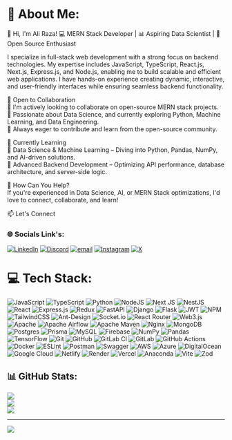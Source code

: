 # 💫 About Me:

👋 Hi, I'm Ali Raza!
💻 MERN Stack Developer | 📊 Aspiring Data Scientist | 🚀 Open Source Enthusiast

I specialize in full-stack web development with a strong focus on backend technologies. My expertise includes JavaScript, TypeScript, React.js, Next.js, Express.js, and Node.js, enabling me to build scalable and efficient web applications. I have hands-on experience creating dynamic, interactive, and user-friendly interfaces while ensuring seamless backend functionality.

👥 Open to Collaboration<br>
🔹 I'm actively looking to collaborate on open-source MERN stack projects.<br>
🔹 Passionate about Data Science, and currently exploring Python, Machine Learning, and Data Engineering.<br>
🔹 Always eager to contribute and learn from the open-source community.<br>

🌱 Currently Learning<br>
📌 Data Science & Machine Learning – Diving into Python, Pandas, NumPy, and AI-driven solutions.<br>
📌 Advanced Backend Development – Optimizing API performance, database architecture, and server-side logic.<br>

🚀 How Can You Help?<br>
If you're experienced in Data Science, AI, or MERN Stack optimizations, I'd love to connect, collaborate, and learn!<br> 



📫 Let's Connect
### 🌐 Socials Link's:

[![LinkedIn](https://img.shields.io/badge/LinkedIn-%230077B5.svg?logo=linkedin&logoColor=white)](https://linkedin.com/in/malirazaansari)
[![Discord](https://img.shields.io/badge/Discord-%237289DA.svg?logo=discord&logoColor=white)](https://discord.gg/malirazaansari)
[![email](https://img.shields.io/badge/Email-D14836?logo=gmail&logoColor=white)](mailto:malirazaansari4@gmail.com)
[![Instagram](https://img.shields.io/badge/Instagram-%23E4405F.svg?logo=Instagram&logoColor=white)](https://instagram.com/mali_razaansari)
[![X](https://img.shields.io/badge/X-black.svg?logo=X&logoColor=white)](https://x.com/MAliRazaAnsari)

# 💻 Tech Stack:



![JavaScript](https://img.shields.io/badge/javascript-%23323330.svg?style=flat&logo=javascript&logoColor=%23F7DF1E) 
![TypeScript](https://img.shields.io/badge/typescript-%23007ACC.svg?style=flat&logo=typescript&logoColor=white) 
![Python](https://img.shields.io/badge/python-3670A0?style=flat&logo=python&logoColor=ffdd54)
![NodeJS](https://img.shields.io/badge/node.js-6DA55F?style=flat&logo=node.js&logoColor=white) 
![Next JS](https://img.shields.io/badge/Next-black?style=flat&logo=next.js&logoColor=white) 
![NestJS](https://img.shields.io/badge/nestjs-%23E0234E.svg?style=flat&logo=nestjs&logoColor=white) 
![React](https://img.shields.io/badge/react-%2320232a.svg?style=flat&logo=react&logoColor=%2361DAFB) 
![Express.js](https://img.shields.io/badge/express.js-%23404d59.svg?style=flat&logo=express&logoColor=%2361DAFB) 
![Redux](https://img.shields.io/badge/redux-%23593d88.svg?style=flat&logo=redux&logoColor=white) 
![FastAPI](https://img.shields.io/badge/FastAPI-005571?style=flat&logo=fastapi) 
![Django](https://img.shields.io/badge/django-%23092E20.svg?style=flat&logo=django&logoColor=white)
![Flask](https://img.shields.io/badge/flask-%23000.svg?style=flat&logo=flask&logoColor=white) 
![JWT](https://img.shields.io/badge/JWT-black?style=flat&logo=JSON%20web%20tokens) 
![NPM](https://img.shields.io/badge/NPM-%23CB3837.svg?style=flat&logo=npm&logoColor=white) 
![TailwindCSS](https://img.shields.io/badge/tailwindcss-%2338B2AC.svg?style=flat&logo=tailwind-css&logoColor=white) 
![Ant-Design](https://img.shields.io/badge/-AntDesign-%230170FE?style=flat&logo=ant-design&logoColor=white)
![Socket.io](https://img.shields.io/badge/Socket.io-black?style=flat&logo=socket.io&badgeColor=010101) 
![React Router](https://img.shields.io/badge/React_Router-CA4245?style=flat&logo=react-router&logoColor=white) 
![Web3.js](https://img.shields.io/badge/web3.js-F16822?style=flat&logo=web3.js&logoColor=white) 
![Apache](https://img.shields.io/badge/apache-%23D42029.svg?style=flat&logo=apache&logoColor=white) 
![Apache Airflow](https://img.shields.io/badge/Apache%20Airflow-017CEE?style=flat&logo=Apache%20Airflow&logoColor=white) 
![Apache Maven](https://img.shields.io/badge/Apache%20Maven-C71A36?style=flat&logo=Apache%20Maven&logoColor=white) 
![Nginx](https://img.shields.io/badge/nginx-%23009639.svg?style=flat&logo=nginx&logoColor=white) 
![MongoDB](https://img.shields.io/badge/MongoDB-%234ea94b.svg?style=flat&logo=mongodb&logoColor=white) 
![Postgres](https://img.shields.io/badge/postgres-%23316192.svg?style=flat&logo=postgresql&logoColor=white) 
![Prisma](https://img.shields.io/badge/Prisma-3982CE?style=flat&logo=Prisma&logoColor=white) 
![MySQL](https://img.shields.io/badge/mysql-4479A1.svg?style=flat&logo=mysql&logoColor=white) 
![Firebase](https://img.shields.io/badge/firebase-a08021?style=flat&logo=firebase&logoColor=ffcd34) 
![NumPy](https://img.shields.io/badge/numpy-%23013243.svg?style=flat&logo=numpy&logoColor=white) 
![Pandas](https://img.shields.io/badge/pandas-%23150458.svg?style=flat&logo=pandas&logoColor=white) 
![TensorFlow](https://img.shields.io/badge/TensorFlow-%23FF6F00.svg?style=flat&logo=TensorFlow&logoColor=white) 
![Git](https://img.shields.io/badge/git-%23F05033.svg?style=flat&logo=git&logoColor=white) 
![GitHub](https://img.shields.io/badge/github-%23121011.svg?style=flat&logo=github&logoColor=white) 
![GitLab CI](https://img.shields.io/badge/gitlab%20CI-%23181717.svg?style=flat&logo=gitlab&logoColor=white) 
![GitLab](https://img.shields.io/badge/gitlab-%23181717.svg?style=flat&logo=gitlab&logoColor=white) 
![GitHub Actions](https://img.shields.io/badge/github%20actions-%232671E5.svg?style=flat&logo=githubactions&logoColor=white) 
![Docker](https://img.shields.io/badge/docker-%230db7ed.svg?style=flat&logo=docker&logoColor=white) 
![ESLint](https://img.shields.io/badge/ESLint-4B3263?style=flat&logo=eslint&logoColor=white) 
![Postman](https://img.shields.io/badge/Postman-FF6C37?style=flat&logo=postman&logoColor=white) 
![Swagger](https://img.shields.io/badge/-Swagger-%23Clojure?style=flat&logo=swagger&logoColor=white)
![AWS](https://img.shields.io/badge/AWS-%23FF9900.svg?style=flat&logo=amazon-aws&logoColor=white) 
![Azure](https://img.shields.io/badge/azure-%230072C6.svg?style=flat&logo=microsoftazure&logoColor=white) 
![DigitalOcean](https://img.shields.io/badge/DigitalOcean-%230167ff.svg?style=flat&logo=digitalOcean&logoColor=white) 
![Google Cloud](https://img.shields.io/badge/GoogleCloud-%234285F4.svg?style=flat&logo=google-cloud&logoColor=white) 
![Netlify](https://img.shields.io/badge/netlify-%23000000.svg?style=flat&logo=netlify&logoColor=#00C7B7) 
![Render](https://img.shields.io/badge/Render-%46E3B7.svg?style=flat&logo=render&logoColor=white) 
![Vercel](https://img.shields.io/badge/vercel-%23000000.svg?style=flat&logo=vercel&logoColor=white) 
![Anaconda](https://img.shields.io/badge/Anaconda-%2344A833.svg?style=flat&logo=anaconda&logoColor=white)
![Vite](https://img.shields.io/badge/vite-%23646CFF.svg?style=flat&logo=vite&logoColor=white)
![Zod](https://img.shields.io/badge/zod-%233068b7.svg?style=flat&logo=zod&logoColor=white)

<!--
![JavaScript](https://img.shields.io/badge/javascript-%23323330.svg?style=flat&logo=javascript&logoColor=%23F7DF1E)
![Python](https://img.shields.io/badge/python-3670A0?style=flat&logo=python&logoColor=ffdd54)
![TypeScript](https://img.shields.io/badge/typescript-%23007ACC.svg?style=flat&logo=typescript&logoColor=white)
![Azure](https://img.shields.io/badge/azure-%230072C6.svg?style=flat&logo=microsoftazure&logoColor=white)
![NodeJS](https://img.shields.io/badge/node.js-6DA55F?style=flat&logo=node.js&logoColor=white)
![Express.js](https://img.shields.io/badge/express.js-%23404d59.svg?style=flat&logo=express&logoColor=%2361DAFB)
![React](https://img.shields.io/badge/react-%2320232a.svg?style=flat&logo=react&logoColor=%2361DAFB)
![Next JS](https://img.shields.io/badge/Next-black?style=flat&logo=next.js&logoColor=white)
![Vite](https://img.shields.io/badge/vite-%23646CFF.svg?style=flat&logo=vite&logoColor=white)
![MongoDB](https://img.shields.io/badge/MongoDB-%234ea94b.svg?style=flat&logo=mongodb&logoColor=white)
![Firebase](https://img.shields.io/badge/firebase-%23039BE5.svg?style=flat&logo=firebase)
![Zod](https://img.shields.io/badge/zod-%233068b7.svg?style=flat&logo=zod&logoColor=white)
![Git](https://img.shields.io/badge/git-%23F05033.svg?style=flat&logo=git&logoColor=white)
![GitHub](https://img.shields.io/badge/github-%23121011.svg?style=flat&logo=github&logoColor=white)
![Postman](https://img.shields.io/badge/Postman-FF6C37?style=flat&logo=postman&logoColor=white)
![Docker](https://img.shields.io/badge/docker-%230db7ed.svg?style=flat&logo=docker&logoColor=white)
-->

## 📊 GitHub Stats:

![](https://github-readme-stats.vercel.app/api?username=malirazaansari&theme=transparent&hide_border=true&include_all_commits=true&count_private=true)<br/>
![](https://nirzak-streak-stats.vercel.app/?user=malirazaansari&theme=transparent&hide_border=true)<br/>
![](https://github-readme-stats.vercel.app/api/top-langs/?username=malirazaansari&theme=transparent&hide_border=true&include_all_commits=true&count_private=true&layout=compact)

---
[![](https://visitcount.itsvg.in/api?id=malirazaansari&icon=4&color=3)](https://visitcount.itsvg.in)

<!-- Proudly created with GPRM ( https://gprm.itsvg.in ) -->
